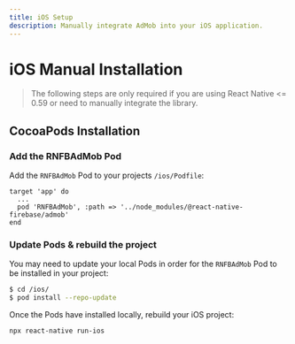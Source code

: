 ```yaml
---
title: iOS Setup
description: Manually integrate AdMob into your iOS application.
---
```


# iOS Manual Installation

> The following steps are only required if you are using React Native <= 0.59 or need to manually integrate the library.

## CocoaPods Installation

### Add the RNFBAdMob Pod

Add the `RNFBAdMob` Pod to your projects `/ios/Podfile`:

```ruby{3}
target 'app' do
  ...
  pod 'RNFBAdMob', :path => '../node_modules/@react-native-firebase/admob'
end
```

### Update Pods & rebuild the project

You may need to update your local Pods in order for the `RNFBAdMob` Pod to be installed in your project:

```bash
$ cd /ios/
$ pod install --repo-update
```

Once the Pods have installed locally, rebuild your iOS project:

```bash
npx react-native run-ios
```
